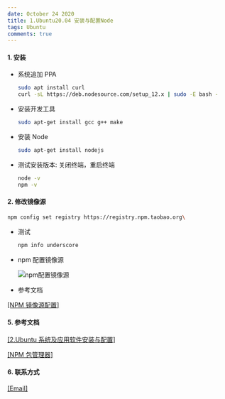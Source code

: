 ```yaml
---
date: October 24 2020
title: 1.Ubuntu20.04 安装与配置Node
tags: Ubuntu
comments: true
---
```


#### 1. 安装

- 系统追加 PPA

  ```bash
  sudo apt install curl
  curl -sL https://deb.nodesource.com/setup_12.x | sudo -E bash -
  ```

- 安装开发工具

  ```bash
  sudo apt-get install gcc g++ make
  ```

- 安装 Node

  ```bash
  sudo apt-get install nodejs
  ```

- 测试安装版本: 关闭终端，重启终端

  ```bash
  node -v
  npm -v
  ```

#### 2. 修改镜像源

```bash
npm config set registry https://registry.npm.taobao.org\
```

- 测试

  ```bash
  npm info underscore
  ```

- npm 配置镜像源

  ![npm配置镜像源](https://s1.ax1x.com/2020/10/24/BZCbT0.png)

- 参考文档

[[NPM 镜像源配置]](https://web-oyster.github.io/2020/10/24/Node/Npm/NPM%E9%95%9C%E5%83%8F%E6%BA%90%E9%85%8D%E7%BD%AE/)

#### 5. 参考文档

[[2.Ubuntu 系统及应用软件安装与配置]](https://web-oyster.github.io/2020/10/24/Linux/Ubuntu/Ubuntu%E7%B3%BB%E7%BB%9F%E5%8F%8A%E5%BA%94%E7%94%A8%E8%BD%AF%E4%BB%B6%E5%AE%89%E8%A3%85%E4%B8%8E%E9%85%8D%E7%BD%AE/)

[[NPM 包管理器]](https://web-oyster.github.io/2020/10/24/Node/Npm/NPM%E5%8C%85%E7%AE%A1%E7%90%86%E5%99%A8/)

#### 6. 联系方式

[[Email]](yuanmin8888@outlook.com)
